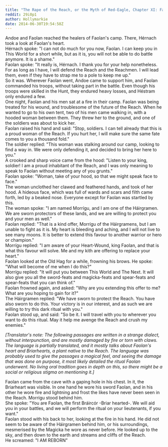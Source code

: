 ```yaml
---
title: "The Rape of the Reach, or the Myth of Red-Eagle, Chapter XI: Faolan meets the Hagraven"
reddit: 29i0p1
author: Hollymarkie
date: 2014-06-30T19:54:58Z
---
```


Andoe and Faolan reached the healers of Faolan's camp. There, Hérnach took a look at Faolan's heart.  
Hérnach spoke: "I can not do much for you now, Faolan. I can keep you in This World for a short while, but as it is, you will not be able to do battle anymore. It is a shame."  
Faolan spoke: "It really is, Hérnach. I thank you for your help nonetheless. For as long as I have, I will defend the Reach and the Reachmen. I will lead them, even if they have to strap me to a pole to keep me up."  
So it was. Wherever Faolan went, Andoe came to support him, and Faolan commanded his troops, without taking part in the battle. Even though his troops were skilled in the Hunt, they endured heavy losses, and Héstram only endured a few.  
One night, Faolan and his men sat at a fire in their camp. Faolan was being treated for his wound, and troublesome of the future of the Reach. When he wanted to go to his own tent, two of his men came walking in, with a hooded woman between them. They threw her to the ground, and one of the soldiers was about to kick her.  
Faolan raised his hand and said: "Stop, soldiers. I can tell already that this is a proud woman of the Reach. If you hurt her, I will make sure the same fate comes to you a thousand fold."  
The soldier replied: "This woman was stalking around our camp, looking to find a way in. We were only defending it, and decided to bring her here to you."  
A crooked and sharp voice came from the hood: "Listen to your king, soldier! I am a proud inhabitant of the Reach, and I was only meaning to speak to Faolan without meeting any of you grunts."  
Faolan spoke: "Woman, take of your hood, so that we might speak face to face."  
The woman unclothed her clawed and feathered hands, and took of her hood. A hideous face, which was full of wards and scars and filth came forth, led by a beaked nose. Everyone except for Faolan was startled by this.  
The woman spoke: "I am named Morrígu, and I am one of the Háirgramen. We are sworn protectors of these lands, and we are willing to protect you and your men as well."  
Faolan replied: "That is a kind offer, Morrígu of the Háirgramens, but I am unable to fight as it is. My heart is bleeding and aching, and I will not live to see many moons. It is better to extend this favour to another warrior or hero or champion."  
Morrígu replied: "I am aware of your Heart-Wound, king Faolan, and that is what this favour will solve. Me and my kith are offering to replace your heart."  
Faolan looked at the Old Hag for a while, frowning his brows. He spoke: "What will become of me when I do this?"  
Morrígu replied: "It will put you between This World and The Next. It will also give you all the sword-feats and magicka-feats and spear-feats and spear-feats that you can think of."  
Faolan frowned again, and asked: "Why are you extending this offer to me? What are you hoping to gain for it?"  
The Háirgramen replied: "We have sworn to protect the Reach. You have also sworn to do this. Your victory is in our interest, and as such we are willing to try this dark ritual with you."  
Faolan stood up, and said: "So be it. I will travel with you to wherever you want to do this ritual. May it help me avenge the Reach and crush my enemies."  

*[Translator's note: The following passages are written in a strange dialect, without interpunction, and are mostly damaged by fire or torn with claws. The language is partially translated, and it mostly talks about Faolan's heart and Briarhearts, a plant native to the Reach. The language was probably used to give the passages a magical feel, and seeing the damage that was done on purpose, it most likely detailed the ritual Faolan underwent. No living oral tradition goes in depth on this, so there might be a social or religious stigma on mentioning it.]*  

Faolan came from the cave with a gaping hole in his chest. In it, the Briarheart was visible. In one hand he wore his sword Faolan, and in his other he wore fire and lightning and frost the likes have never been seen in the Reach. Morrígu stood behind him.  
She spoke: "You are Faolan, the first Bráircór -Briar hearted-. We will aid you in your battles, and we will perform the ritual on your lieutenants, if you want."  
Faolan stood with his back to her, looking at the fire in his hand. He did not seem to be aware of the Háirgramen behind him, or his surroundings, mesmerised by the Magicka he wore as never before. He looked up to the sky, and then down to the earth and streams and cliffs of the Reach.  
He screamed: "I AM REBORN"

